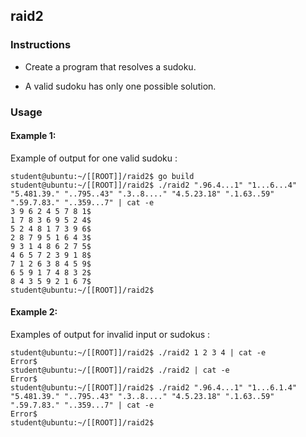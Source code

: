 ## raid2

### Instructions

-   Create a program that resolves a sudoku.

-   A valid sudoku has only one possible solution.

### Usage

#### Example 1:

Example of output for one valid sudoku :

```console
student@ubuntu:~/[[ROOT]]/raid2$ go build
student@ubuntu:~/[[ROOT]]/raid2$ ./raid2 ".96.4...1" "1...6...4" "5.481.39." "..795..43" ".3..8...." "4.5.23.18" ".1.63..59" ".59.7.83." "..359...7" | cat -e
3 9 6 2 4 5 7 8 1$
1 7 8 3 6 9 5 2 4$
5 2 4 8 1 7 3 9 6$
2 8 7 9 5 1 6 4 3$
9 3 1 4 8 6 2 7 5$
4 6 5 7 2 3 9 1 8$
7 1 2 6 3 8 4 5 9$
6 5 9 1 7 4 8 3 2$
8 4 3 5 9 2 1 6 7$
student@ubuntu:~/[[ROOT]]/raid2$
```

#### Example 2:

Examples of output for invalid input or sudokus :

```console
student@ubuntu:~/[[ROOT]]/raid2$ ./raid2 1 2 3 4 | cat -e
Error$
student@ubuntu:~/[[ROOT]]/raid2$ ./raid2 | cat -e
Error$
student@ubuntu:~/[[ROOT]]/raid2$ ./raid2 ".96.4...1" "1...6.1.4" "5.481.39." "..795..43" ".3..8...." "4.5.23.18" ".1.63..59" ".59.7.83." "..359...7" | cat -e
Error$
student@ubuntu:~/[[ROOT]]/raid2$
```
